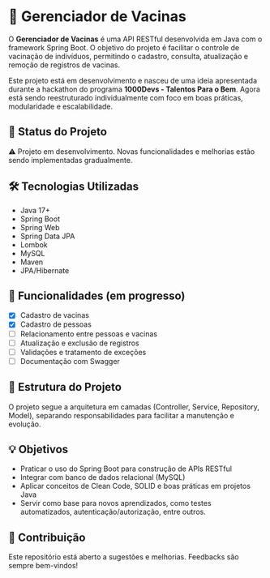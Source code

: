 # 🧪 Gerenciador de Vacinas

O **Gerenciador de Vacinas** é uma API RESTful desenvolvida em Java com o framework Spring Boot. O objetivo do projeto é facilitar o controle de vacinação de indivíduos, 
permitindo o cadastro, consulta, atualização e remoção de registros de vacinas.

Este projeto está em desenvolvimento e nasceu de uma ideia apresentada durante a hackathon do programa **1000Devs - Talentos Para o Bem**. 
Agora está sendo reestruturado individualmente com foco em boas práticas, modularidade e escalabilidade.

## 🚧 Status do Projeto

⚠️ Projeto em desenvolvimento. Novas funcionalidades e melhorias estão sendo implementadas gradualmente.

## 🛠️ Tecnologias Utilizadas

- Java 17+
- Spring Boot
- Spring Web
- Spring Data JPA
- Lombok
- MySQL
- Maven
- JPA/Hibernate

## 📌 Funcionalidades (em progresso)

- [x] Cadastro de vacinas
- [x] Cadastro de pessoas
- [ ] Relacionamento entre pessoas e vacinas
- [ ] Atualização e exclusão de registros
- [ ] Validações e tratamento de exceções
- [ ] Documentação com Swagger

## 📁 Estrutura do Projeto

O projeto segue a arquitetura em camadas (Controller, Service, Repository, Model), separando responsabilidades para facilitar a manutenção e evolução.

## 💡 Objetivos

- Praticar o uso do Spring Boot para construção de APIs RESTful
- Integrar com banco de dados relacional (MySQL)
- Aplicar conceitos de Clean Code, SOLID e boas práticas em projetos Java
- Servir como base para novos aprendizados, como testes automatizados, autenticação/autorização, entre outros.

## 📢 Contribuição

Este repositório está aberto a sugestões e melhorias. Feedbacks são sempre bem-vindos!

